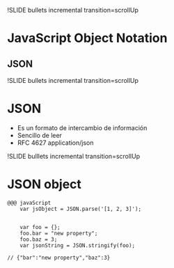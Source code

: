 !SLIDE bullets incremental transition=scrollUp
# JavaScript Object Notation #
## JSON ##

!SLIDE bullets incremental transition=scrollUp

# JSON #

* Es un formato de intercambio de información
* Sencillo de leer
* RFC 4627 application/json

!SLIDE bulllets incremental transition=scrollUp

# JSON object #

    @@@ javaScript
		var jsObject = JSON.parse('[1, 2, 3]');


		var foo = {};  
		foo.bar = "new property";  
		foo.baz = 3;
		var jsonString = JSON.stringify(foo);

    // {"bar":"new property","baz":3}
